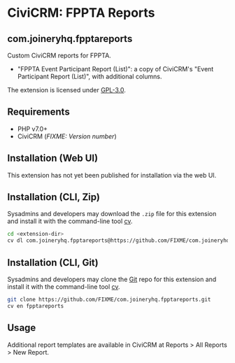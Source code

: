 # CiviCRM: FPPTA Reports 
## com.joineryhq.fpptareports

Custom CiviCRM reports for FPPTA.

* "FPPTA Event Participant Report (List)": a copy of CiviCRM's "Event Participant Report (List)", with additional columns.

The extension is licensed under [GPL-3.0](LICENSE.txt).

## Requirements

* PHP v7.0+
* CiviCRM (*FIXME: Version number*)

## Installation (Web UI)

This extension has not yet been published for installation via the web UI.

## Installation (CLI, Zip)

Sysadmins and developers may download the `.zip` file for this extension and
install it with the command-line tool [cv](https://github.com/civicrm/cv).

```bash
cd <extension-dir>
cv dl com.joineryhq.fpptareports@https://github.com/FIXME/com.joineryhq.fpptareports/archive/master.zip
```

## Installation (CLI, Git)

Sysadmins and developers may clone the [Git](https://en.wikipedia.org/wiki/Git) repo for this extension and
install it with the command-line tool [cv](https://github.com/civicrm/cv).

```bash
git clone https://github.com/FIXME/com.joineryhq.fpptareports.git
cv en fpptareports
```

## Usage

Additional report templates are available in CiviCRM at Reports > All Reports > New Report.
